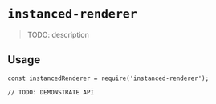 # `instanced-renderer`

> TODO: description

## Usage

```
const instancedRenderer = require('instanced-renderer');

// TODO: DEMONSTRATE API
```
